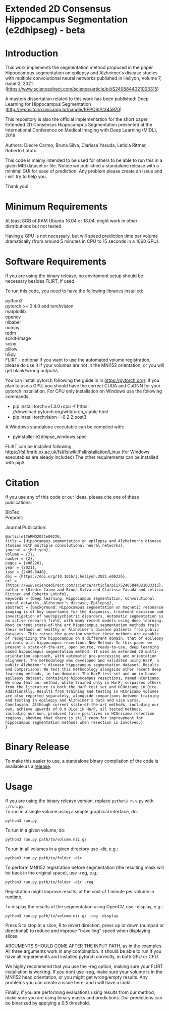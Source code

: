 # Extended 2D Consensus Hippocampus Segmentation (e2dhipseg) - beta

# Introduction
This work implements the segmentation method proposed in the paper Hippocampus segmentation on epilepsy and Alzheimer's disease studies with multiple convolutional neural networks published in Heliyon, Volume 7, Issue 2, 2021
(https://www.sciencedirect.com/science/article/pii/S2405844021003315)

A masters dissertation related to this work has been published:
Deep Learning for Hippocampus Segmentation (http://repositorio.unicamp.br/handle/REPOSIP/345970)

This repository is also the official implementation for the short paper Extended 2D Consensus Hippocampus Segmentation presented at the International Conference on Medical Imaging with Deep Learning (MIDL), 2019

Authors: Diedre Carmo, Bruna Silva, Clarissa Yasuda, Leticia Rittner, Roberto Lotufo

This code is mainly intended to be used for others to be able to run this in a given MRI dataset or file. Notice we published a standalone release with a minimal GUI for ease of prediction. Any problem please create an issue and i will try to help you.

Thank you!

# Minimum Requirements
At least 8GB of RAM
Ubuntu 16.04 or 18.04, might work in other distributions but not tested

Having a GPU is not necessary, but will speed prediction time per volume dramatically (from around 5 minutes in CPU to 15 seconds in a 1060 GPU).


# Software Requirements
If you are using the binary release, no enviroment setup should be necessary besides FLIRT, if used.

To run this code, you need to have the following libraries installed:

python3\
pytorch >= 0.4.0 and torchvision\
matplotlib\
opencv \
nibabel\
numpy\
tqdm\
scikit-image\
scipy\
pillow\
h5py\
FLIRT - optional if you want to use the automated volume registration, please do use it if your volumes are not in the MNI152
orientation, or you will get blank/wrong outputs\

You can install pytorch following the guide in in https://pytorch.org/. If you plan to use a GPU, you should have the correct CUDA and CuDNN for your pytorch installation. 
For CPU only installation on Windows use the following commands:
- pip install torch==1.3.0+cpu -f https:&#8203;//download.pytorch.org/whl/torch_stable.html
- pip install torchvision==0.2.2.post3

A Windows standalone executable can be compiled with:
- pyinstaller e2dhipse_windows.spec

FLIRT can be installed following https://fsl.fmrib.ox.ac.uk/fsl/fslwiki/FslInstallation/Linux (for Windows executables are aleady included)
The other requirements can be installed with pip3


# Citation

If you use any of this code or our ideas, please cite one of these publications:

BibTex\
Preprint:

Journal Publication:

    @article{CARMO2021e06226,
    title = {Hippocampus segmentation on epilepsy and Alzheimer's disease studies with multiple convolutional neural networks},
    journal = {Heliyon},
    volume = {7},
    number = {2},
    pages = {e06226},
    year = {2021},
    issn = {2405-8440},
    doi = {https://doi.org/10.1016/j.heliyon.2021.e06226},
    url = {https://www.sciencedirect.com/science/article/pii/S2405844021003315},
    author = {Diedre Carmo and Bruna Silva and Clarissa Yasuda and Letícia Rittner and Roberto Lotufo},
    keywords = {Deep learning, Hippocampus segmentation, Convolutional neural networks, Alzheimer's disease, Epilepsy},
    abstract = {Background: Hippocampus segmentation on magnetic resonance imaging is of key importance for the diagnosis, treatment decision and investigation of neuropsychiatric disorders. Automatic segmentation is an active research field, with many recent models using deep learning. Most current state-of-the art hippocampus segmentation methods train their methods on healthy or Alzheimer's disease patients from public datasets. This raises the question whether these methods are capable of recognizing the hippocampus on a different domain, that of epilepsy patients with hippocampus resection. New Method: In this paper we present a state-of-the-art, open source, ready-to-use, deep learning based hippocampus segmentation method. It uses an extended 2D multi-orientation approach, with automatic pre-processing and orientation alignment. The methodology was developed and validated using HarP, a public Alzheimer's disease hippocampus segmentation dataset. Results and Comparisons: We test this methodology alongside other recent deep learning methods, in two domains: The HarP test set and an in-house epilepsy dataset, containing hippocampus resections, named HCUnicamp. We show that our method, while trained only in HarP, surpasses others from the literature in both the HarP test set and HCUnicamp in Dice. Additionally, Results from training and testing in HCUnicamp volumes are also reported separately, alongside comparisons between training and testing in epilepsy and Alzheimer's data and vice versa. Conclusion: Although current state-of-the-art methods, including our own, achieve upwards of 0.9 Dice in HarP, all tested methods, including our own, produced false positives in HCUnicamp resection regions, showing that there is still room for improvement for hippocampus segmentation methods when resection is involved.}
    }

# Binary Release
To make this easier to use, a standalone binary compilation of the code is available as a [release](https://github.com/MICLab-Unicamp/e2dhipseg/releases).

# Usage
If you are using the binary release version, replace ```python3 run.py``` with ```./run.py```.\
To run in a single volume using a simple graphical interface, do:
```
python3 run.py
```

To run in a given volume, do:
```
python3 run.py path/to/volume.nii.gz
```

To run in all volumes in a given directory use -dir, e.g.:
```
python3 run.py path/to/folder -dir
```

To perform MNI152 registration before segmentation (the resulting mask will be back in the original space), use -reg, e.g.:
```
python3 run.py path/to/folder -dir -reg
```
Registration might improve results, at the cost of 1 minute per volume in runtime.

To display the results of the segmentation using OpenCV, use -display, e.g.:
```
python3 run.py path/to/volume.nii.gz -reg -display
```
Press S to stop in a slice, R to revert direction, press up or down (numpad or directional) to reduce and improve "travelling" speed when displaying slices.

ARGUMENTS SHOULD COME AFTER THE INPUT PATH, as in the examples. All three arguments work in any combination. It should be able to run if you have all requirements and installed pytorch correctly, in both GPU or CPU.

We highly recommend that you use the -reg option, making sure your FLIRT installation is working. If you dont use -reg, make sure your volume is in the MNI152 head orientation, or you might get wrong/empty results. Any problems you can create a issue here, and i will have a look!

Finally, if you are performing evaluations using results from our method, make sure you are using binary masks and predictions. Our predictions can be binarized by applying a 0.5 threshold. 

